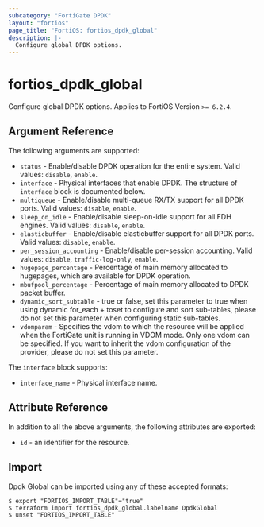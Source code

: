 ```yaml
---
subcategory: "FortiGate DPDK"
layout: "fortios"
page_title: "FortiOS: fortios_dpdk_global"
description: |-
  Configure global DPDK options.
---
```


# fortios_dpdk_global
Configure global DPDK options. Applies to FortiOS Version `>= 6.2.4`.

## Argument Reference

The following arguments are supported:

* `status` - Enable/disable DPDK operation for the entire system. Valid values: `disable`, `enable`.
* `interface` - Physical interfaces that enable DPDK. The structure of `interface` block is documented below.
* `multiqueue` - Enable/disable multi-queue RX/TX support for all DPDK ports. Valid values: `disable`, `enable`.
* `sleep_on_idle` - Enable/disable sleep-on-idle support for all FDH engines. Valid values: `disable`, `enable`.
* `elasticbuffer` - Enable/disable elasticbuffer support for all DPDK ports. Valid values: `disable`, `enable`.
* `per_session_accounting` - Enable/disable per-session accounting. Valid values: `disable`, `traffic-log-only`, `enable`.
* `hugepage_percentage` - Percentage of main memory allocated to hugepages, which are available for DPDK operation.
* `mbufpool_percentage` - Percentage of main memory allocated to DPDK packet buffer.
* `dynamic_sort_subtable` - true or false, set this parameter to true when using dynamic for_each + toset to configure and sort sub-tables, please do not set this parameter when configuring static sub-tables.
* `vdomparam` - Specifies the vdom to which the resource will be applied when the FortiGate unit is running in VDOM mode. Only one vdom can be specified. If you want to inherit the vdom configuration of the provider, please do not set this parameter.

The `interface` block supports:

* `interface_name` - Physical interface name.


## Attribute Reference

In addition to all the above arguments, the following attributes are exported:
* `id` - an identifier for the resource.

## Import

Dpdk Global can be imported using any of these accepted formats:
```
$ export "FORTIOS_IMPORT_TABLE"="true"
$ terraform import fortios_dpdk_global.labelname DpdkGlobal
$ unset "FORTIOS_IMPORT_TABLE"
```
